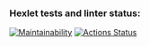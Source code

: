 ### Hexlet tests and linter status:
[![Maintainability](https://api.codeclimate.com/v1/badges/8c36eb0722965e85ce13/maintainability)](https://codeclimate.com/github/avzador/frontend-project-44/maintainability)
[![Actions Status](https://github.com/avzador/frontend-project-44/workflows/hexlet-check/badge.svg)](https://github.com/avzador/frontend-project-44/actions)